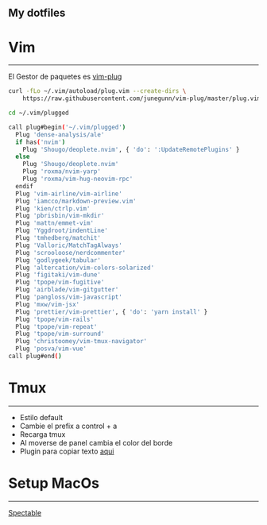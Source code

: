 ## My dotfiles

# Vim

---

El Gestor de paquetes es [vim-plug](https://github.com/junegunn/vim-plug)

```bash
curl -fLo ~/.vim/autoload/plug.vim --create-dirs \
    https://raw.githubusercontent.com/junegunn/vim-plug/master/plug.vim
```

```bash
cd ~/.vim/plugged

call plug#begin('~/.vim/plugged')
  Plug 'dense-analysis/ale'
  if has('nvim')
    Plug 'Shougo/deoplete.nvim', { 'do': ':UpdateRemotePlugins' }
  else
    Plug 'Shougo/deoplete.nvim'
    Plug 'roxma/nvim-yarp'
    Plug 'roxma/vim-hug-neovim-rpc'
  endif
  Plug 'vim-airline/vim-airline'
  Plug 'iamcco/markdown-preview.vim'
  Plug 'kien/ctrlp.vim'
  Plug 'pbrisbin/vim-mkdir'
  Plug 'mattn/emmet-vim'
  Plug 'Yggdroot/indentLine'
  Plug 'tmhedberg/matchit'
  Plug 'Valloric/MatchTagAlways'
  Plug 'scrooloose/nerdcommenter'
  Plug 'godlygeek/tabular'
  Plug 'altercation/vim-colors-solarized'
  Plug 'figitaki/vim-dune'
  Plug 'tpope/vim-fugitive'
  Plug 'airblade/vim-gitgutter'
  Plug 'pangloss/vim-javascript'
  Plug 'mxw/vim-jsx'
  Plug 'prettier/vim-prettier', { 'do': 'yarn install' }
  Plug 'tpope/vim-rails'
  Plug 'tpope/vim-repeat'
  Plug 'tpope/vim-surround'
  Plug 'christoomey/vim-tmux-navigator'
  Plug 'posva/vim-vue'
call plug#end()
```

# Tmux

---

- Estilo default
- Cambie el prefix a control + a
- Recarga tmux
- Al moverse de panel cambia el color del borde
- Plugin para copiar texto [aqui](https://github.com/tmux-plugins/tmux-yank)

# Setup MacOs

---

[Spectable](https://www.spectacleapp.com/)

